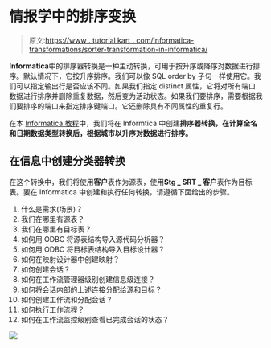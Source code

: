 # 情报学中的排序变换

> 原文:[https://www . tutorial kart . com/informatica-transformations/sorter-transformation-in-informatica/](https://www.tutorialkart.com/informatica-transformations/sorter-transformation-in-informatica/)

**Informatica**中的排序器转换是一种主动转换，可用于按升序或降序对数据进行排序。默认情况下，它按升序排序。我们可以像 SQL order by 子句一样使用它。我们可以指定输出行是否应该不同。如果我们指定 distinct 属性，它将对所有端口数据进行排序并删除重复数据，然后变为活动状态。如果我们要排序，需要根据我们要排序的端口来指定排序键端口。它还删除具有不同属性的重复行。

在本 [Informatica 教程](https://www.tutorialkart.com/informatica-tutorial/)中，我们将在 Informtica 中创建**排序器转换，在计算全名和日期数据类型转换后，根据城市以升序对数据进行排序。**

## 在信息中创建分类器转换

在这个转换中，我们将使用**客户**表作为源表，使用**Stg _ SRT _ 客户**表作为目标表。要在 Informatica 中创建和执行任何转换，请遵循下面给出的步骤。

1.  什么是需求(场景)？
2.  我们在哪里有源表？
3.  我们在哪里有目标表？
4.  如何用 ODBC 将源表结构导入源代码分析器？
5.  如何用 ODBC 将目标表结构导入目标设计器？
6.  如何在映射设计器中创建映射？
7.  如何创建会话？
8.  如何在工作流管理器级别创建信息级连接？
9.  如何将会话内部的上述连接分配给源和目标？
10.  如何创建工作流和分配会话？
11.  如何执行工作流程？
12.  如何在工作流监控级别查看已完成会话的状态？

[![](../Images/925da31b32d6bc3827932f6c8afb11bb.png)](https://www.tutorialkart.com/)